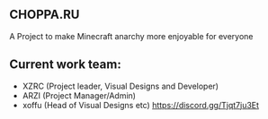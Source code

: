 ## CHOPPA.RU

A Project to make Minecraft anarchy more enjoyable for everyone

## Current work team:
- XZRC (Project leader, Visual Designs and Developer)
- ARZI (Project Manager/Admin)
- xoffu (Head of Visual Designs etc)
https://discord.gg/Tjqt7ju3Et
